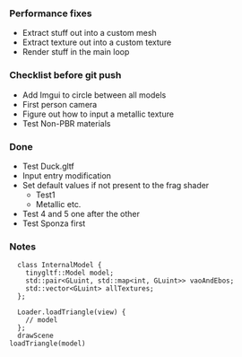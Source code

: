 ### Performance fixes
- Extract stuff out into a custom mesh
- Extract texture out into a custom texture
- Render stuff in the main loop

### Checklist before git push

- Add Imgui to circle between all models
- First person camera
- Figure out how to input a metallic texture
- Test Non-PBR materials

### Done
- Test Duck.gltf
- Input entry modification
- Set default values if not present to the frag shader
  - Test1
  - Metallic etc.
- Test 4 and 5 one after the other
- Test Sponza first

### Notes

```
  class InternalModel {
    tinygltf::Model model;
    std::pair<GLuint, std::map<int, GLuint>> vaoAndEbos;
    std::vector<GLuint> allTextures;
  };

  Loader.loadTriangle(view) {
    // model
  };
  drawScene
loadTriangle(model)

```
